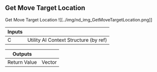 ## Get Move Target Location
Get Move Target Location
![[../img/nd_img_GetMoveTargetLocation.png]]

|Inputs||
|--|--|
| C | Utility AI Context Structure (by ref) |

|Outputs||
|--|--|
| Return Value | Vector |
